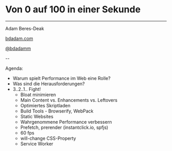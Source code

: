 # Von 0 auf 100 in einer Sekunde

***

Adam Beres-Deak

[bdadam.com](http://bdadam.com)

[@bdadamm](https://twitter.com/bdadamm/)

--

Agenda:
- Warum spielt Performance im Web eine Rolle?
- Was sind die Herausforderungen?
- 3..2..1.. Fight!
    - Bloat minimieren
    - Main Content vs. Enhancements vs. Leftovers
    - Optimiertes Skriptladen
    - Build Tools - Browserify, WebPack
    - Static Websites
    - Wahrgenommene Performance verbessern
    - Prefetch, prerender (instantclick.io, spfjs)
    - 60 fps
    - will-change CSS-Property
    - Service Worker